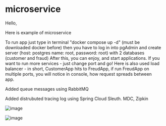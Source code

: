 # microservice
Hello,

Here is example of microservice

To run app just type in terminal
"docker compose up -d"  (must be downloaded docker before)
then you have to log in into pgAdmin and create server (host: postgres name: root, password: root) with 2 databases (customer and fraud)
After this, you can enjoy, and start applications. If you want to run more services - just change port and go!
Here is also used load balancer - in short, CustomerApp hits to FreudApp, if run FreudApp on multiple ports, you will notice in console, how request spreads between app.

Added queue messages using RabbitMQ 

Added distrubuted tracing log using Spring Cloud Sleuth. MDC, Zipkin 

![image](https://user-images.githubusercontent.com/82658699/193277155-eb26bf14-5e45-497a-9172-327d21c15d1a.png)


![image](https://user-images.githubusercontent.com/82658699/193276867-2d1c942c-8b29-438a-ad3a-6aa5279aae76.png)

